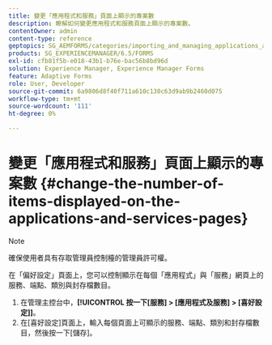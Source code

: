 ```yaml
---
title: 變更「應用程式和服務」頁面上顯示的專案數
description: 瞭解如何變更應用程式和服務頁面上顯示的專案數。
contentOwner: admin
content-type: reference
geptopics: SG_AEMFORMS/categories/importing_and_managing_applications_and_archives
products: SG_EXPERIENCEMANAGER/6.5/FORMS
exl-id: cfb81f5b-e018-43b1-b76e-bac56b8bd96d
solution: Experience Manager, Experience Manager Forms
feature: Adaptive Forms
role: User, Developer
source-git-commit: 6a9806d8f40f711a610c130c63d9ab9b2460d075
workflow-type: tm+mt
source-wordcount: '111'
ht-degree: 0%

---
```


# 變更「應用程式和服務」頁面上顯示的專案數 {#change-the-number-of-items-displayed-on-the-applications-and-services-pages}

>[!NOTE]
> 
> 確保使用者具有存取管理員控制檯的管理員許可權。

在「偏好設定」頁面上，您可以控制顯示在每個「應用程式」與「服務」網頁上的服務、端點、類別與封存檔數目。

1. 在管理主控台中，**[!UICONTROL 按一下[服務] > [應用程式及服務] > [喜好設定]]**。
1. 在[喜好設定]頁面上，輸入每個頁面上可顯示的服務、端點、類別和封存檔數目，然後按一下[儲存]。**&#x200B;**
